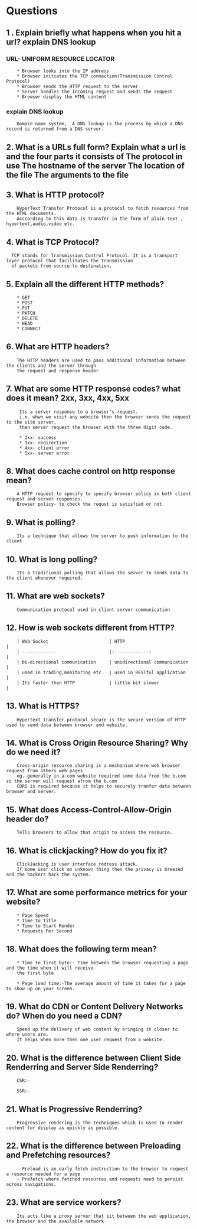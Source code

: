 
# Questions

## 1 . Explain briefly what happens when you hit a url? explain DNS lookup 

### URL- UNIFORM RESOURCE LOCATOR
        * Browser looks into the IP address
        * Browser initiates the TCP connection(Transmission Control Protocol)
        * Browser sends the HTTP request to the server
        * Server handles the incoming request and sends the request
        * Browser display the HTML content

### explain DNS lookup
        Domain name system,  A DNS lookup is the process by which a DNS record is returned from a DNS server.


## 2. What is a URLs full form? Explain what a url is and the four parts it consists of The protocol in use The hostname of the server The location of the file The arguments to the file

## 3. What is HTTP protocol?
        HyperText Transfer Protocol is a protocol to fetch resources from the HTML documents.
        Acccording to this data is transfer in the form of plain text , hypertext,audio,video etc.

## 4. What is TCP Protocol?
      TCP stands for Transmission Control Protocol. It is a transport layer protocol that facilitates the transmission 
      of packets from source to destination.  

## 5. Explain all the different HTTP methods?
        * GET
        * POST
        * PUT
        * PATCH
        * DELETE
        * HEAD 
        * CONNECT

## 6. What are HTTP headers?
        The HTTP headers are used to pass additional information between the clients and the server through 
        the request and response header.       

## 7. What are some HTTP response codes? what does it mean? 2xx, 3xx, 4xx, 5xx      
         Its a server response to a browser's request.
         i.e. whwn we visit any website then the browser sends the request to the site server, 
         then server request the browser with the three digit code.
         
         * 2xx- success
         * 3xx- redirection
         * 4xx- client error
         * 5xx- server error

## 8.   What does cache control on http response mean?
        A HTTP request to specify to specify browser policy in both client request and server responses.
        Browser policy- to check the requst is satisfied or not

## 9.   What is polling?    
        Its a technique that allows the server to push information to the client

## 10.  What is long polling?
        Its a traditional polling that allows the server to sends data to the client whenever required.

## 11.  What are web sockets?
        Communication protocol used in client server communication

## 12.  How is web sockets different from HTTP?

        | Web Socket                       | HTTP                               |
        | -------------                    |:-------------:                     |
        | bi-directional communication     | unidirectional communication       |
        | used in trading,monitoring etc   | used in RESTful application        |
        | Its faster then HTTP             | little bit slower                  |              

## 13.  What is HTTPS?
        Hypertext transfer protocol secure is the secure version of HTTP used to send data between browser and website.

## 14.  What is Cross Origin Resource Sharing? Why do we need it?
        Cross-origin resource sharing is a mechanism where web browser request from others web pages 
        eg. generally in a.com website required some data from the b.com so the server will request afrom the b.com
        CORS is required because it helps to securely tranfer data between browser and server.

## 15.  What does Access-Control-Allow-Origin header do?
        Tells browsers to allow that origin to access the resource.

## 16.  What is clickjacking? How do you fix it?       
        ClickJacking is user interface redress attack.
        If some user click on unknown thing then the privacy is breezed and the hackers hack the system.

## 17.  What are some performance metrics for your website?
        * Page Speed
        * Time to Title
        * Time to Start Render
        * Requests Per Second

## 18.  What does the following term mean?
        * Time to first byte:- Time between the browser requesting a page and the time when it will receive 
        the first byte

        * Page load time:-The average amount of time it takes for a page to show up on your screen.

## 19.  What do CDN or Content Delivery Networks do? When do you need a CDN?
        Speed up the delivery of web content by bringing it closer to where users are.                          
        It helps when more then one user request from a website.

## 20.  What is the difference between Client Side Renderring and Server Side Renderring?
        CSR:-

        SSR:-

## 21.  What is Progressive Renderring?
        Progressive rendering is the techniques which is used to render content for display as quickly as possible.

## 22.  What is the difference between Preloading and Prefetching resources?
        - Preload is an early fetch instruction to the browser to request a resource needed for a page
        - Prefetch where fetched resources and requests need to persist across navigations.

## 23.  What are service workers?
        Its acts like a proxy server that sit between the web application, the browser and the available network                      

